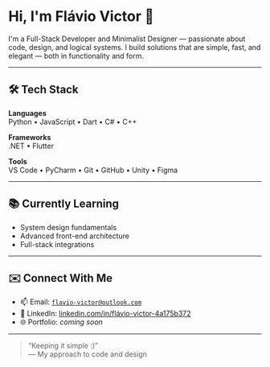 # Hi, I'm Flávio Victor 👋

I'm a Full-Stack Developer and Minimalist Designer — passionate about code, design, and logical systems. I build solutions that are simple, fast, and elegant — both in functionality and form.

---

## 🛠 Tech Stack

**Languages**  
Python • JavaScript • Dart • C# • C++

**Frameworks**  
.NET • Flutter

**Tools**  
VS Code • PyCharm • Git • GitHub • Unity • Figma

---

## 📚 Currently Learning

- System design fundamentals  
- Advanced front-end architecture  
- Full-stack integrations

---

## ✉️ Connect With Me

- 📫 Email: [`flavio-victor@outlook.com`](mailto:flavio-victor@outlook.com)  
- 🔗 LinkedIn: [linkedin.com/in/flávio-victor-4a175b372](https://www.linkedin.com/in/fl%C3%A1vio-victor-4a175b372)  
- 🌐 Portfolio: *coming soon*

---

> “Keeping it simple :)”  
> — My approach to code and design
